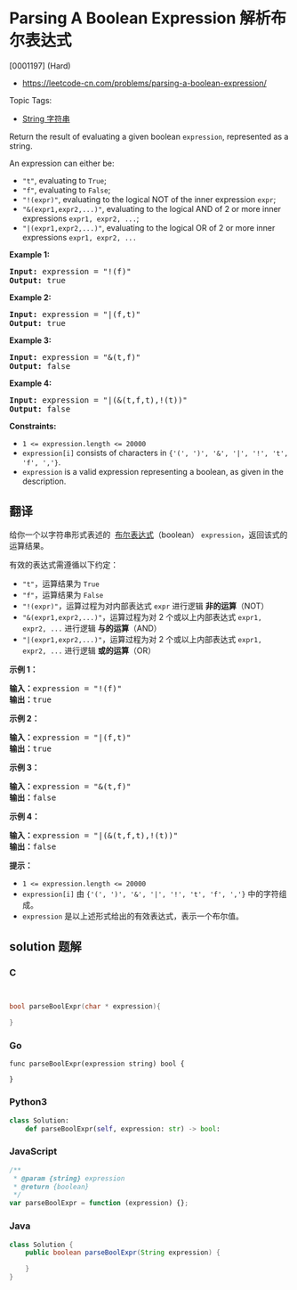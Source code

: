 # Parsing A Boolean Expression 解析布尔表达式

[0001197] (Hard)

- https://leetcode-cn.com/problems/parsing-a-boolean-expression/

Topic Tags:

- [String 字符串](https://leetcode-cn.com/tag/string/)

Return the result of evaluating a given boolean `expression`, represented as a string.

An expression can either be:

- `"t"`, evaluating to `True`;
- `"f"`, evaluating to `False`;
- `"!(expr)"`, evaluating to the logical NOT of the inner expression `expr`;
- `"&(expr1,expr2,...)"`, evaluating to the logical AND of 2 or more inner expressions `expr1, expr2, ...`;
- `"|(expr1,expr2,...)"`, evaluating to the logical OR of 2 or more inner expressions `expr1, expr2, ...`

**Example 1:**

<pre><strong>Input:</strong> expression = "!(f)"
<strong>Output:</strong> true
</pre>

**Example 2:**

<pre><strong>Input:</strong> expression = "|(f,t)"
<strong>Output:</strong> true
</pre>

**Example 3:**

<pre><strong>Input:</strong> expression = "&amp;(t,f)"
<strong>Output:</strong> false
</pre>

**Example 4:**

<pre><strong>Input:</strong> expression = "|(&amp;(t,f,t),!(t))"
<strong>Output:</strong> false
</pre>

**Constraints:**

- `1 <= expression.length <= 20000`
- `expression[i]` consists of characters in `{'(', ')', '&', '|', '!', 't', 'f', ','}`.
- `expression` is a valid expression representing a boolean, as given in the description.

## 翻译

给你一个以字符串形式表述的  [布尔表达式](https://baike.baidu.com/item/%E5%B8%83%E5%B0%94%E8%A1%A8%E8%BE%BE%E5%BC%8F/1574380?fr=aladdin)（boolean） `expression`，返回该式的运算结果。

有效的表达式需遵循以下约定：

- `"t"`，运算结果为 `True`
- `"f"`，运算结果为 `False`
- `"!(expr)"`，运算过程为对内部表达式 `expr` 进行逻辑 **非的运算**（NOT）
- `"&(expr1,expr2,...)"`，运算过程为对 2 个或以上内部表达式 `expr1, expr2, ...` 进行逻辑 **与的运算**（AND）
- `"|(expr1,expr2,...)"`，运算过程为对 2 个或以上内部表达式 `expr1, expr2, ...` 进行逻辑 **或的运算**（OR）

**示例 1：**

<pre><strong>输入：</strong>expression = "!(f)"
<strong>输出：</strong>true
</pre>

**示例 2：**

<pre><strong>输入：</strong>expression = "|(f,t)"
<strong>输出：</strong>true
</pre>

**示例 3：**

<pre><strong>输入：</strong>expression = "&amp;(t,f)"
<strong>输出：</strong>false
</pre>

**示例 4：**

<pre><strong>输入：</strong>expression = "|(&amp;(t,f,t),!(t))"
<strong>输出：</strong>false
</pre>

**提示：**

- `1 <= expression.length <= 20000`
- `expression[i]` 由 `{'(', ')', '&', '|', '!', 't', 'f', ','}` 中的字符组成。
- `expression` 是以上述形式给出的有效表达式，表示一个布尔值。

## solution 题解

### C

```c


bool parseBoolExpr(char * expression){

}


```

### Go

```golang
func parseBoolExpr(expression string) bool {

}
```

### Python3

```python
class Solution:
    def parseBoolExpr(self, expression: str) -> bool:

```

### JavaScript

```javascript
/**
 * @param {string} expression
 * @return {boolean}
 */
var parseBoolExpr = function (expression) {};
```

### Java

```java
class Solution {
    public boolean parseBoolExpr(String expression) {

    }
}
```
